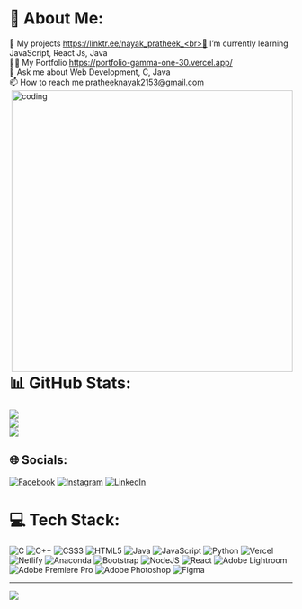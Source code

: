 # 💫 About Me:
🔭 My projects https://linktr.ee/nayak_pratheek_<br>🌱 I’m currently learning JavaScript, React Js, Java<br>👨‍💻 My Portfolio https://portfolio-gamma-one-30.vercel.app/<br>💬 Ask me about Web Development, C, Java<br>📫 How to reach me pratheeknayak2153@gmail.com
<img src="https://media.tenor.com/YZPnGuPeZv8AAAAd/coding.gif" alt="coding" width=500 align="right" top="0">
# 📊 GitHub Stats:
![](https://github-readme-stats.vercel.app/api?username=NayakPratheek&theme=dark&hide_border=false&include_all_commits=false&count_private=false)<br/>
![](https://github-readme-streak-stats.herokuapp.com/?user=NayakPratheek&theme=dark&hide_border=false)<br/>
![](https://github-readme-stats.vercel.app/api/top-langs/?username=NayakPratheek&theme=dark&hide_border=false&include_all_commits=false&count_private=false&layout=compact)

## 🌐 Socials:
[![Facebook](https://img.shields.io/badge/Facebook-%231877F2.svg?logo=Facebook&logoColor=white)](https://www.facebook.com/profile.php?id=100091435612255) [![Instagram](https://img.shields.io/badge/Instagram-%23E4405F.svg?logo=Instagram&logoColor=white)](https://instagram.com/nayak_pratheek_) [![LinkedIn](https://img.shields.io/badge/LinkedIn-%230077B5.svg?logo=linkedin&logoColor=white)](www.linkedin.com/in/pratheek-nayak-b-k-93751725a) 

# 💻 Tech Stack:
![C](https://img.shields.io/badge/c-%2300599C.svg?style=for-the-badge&logo=c&logoColor=white) ![C++](https://img.shields.io/badge/c++-%2300599C.svg?style=for-the-badge&logo=c%2B%2B&logoColor=white) ![CSS3](https://img.shields.io/badge/css3-%231572B6.svg?style=for-the-badge&logo=css3&logoColor=white) ![HTML5](https://img.shields.io/badge/html5-%23E34F26.svg?style=for-the-badge&logo=html5&logoColor=white) ![Java](https://img.shields.io/badge/java-%23ED8B00.svg?style=for-the-badge&logo=openjdk&logoColor=white) ![JavaScript](https://img.shields.io/badge/javascript-%23323330.svg?style=for-the-badge&logo=javascript&logoColor=%23F7DF1E) ![Python](https://img.shields.io/badge/python-3670A0?style=for-the-badge&logo=python&logoColor=ffdd54) ![Vercel](https://img.shields.io/badge/vercel-%23000000.svg?style=for-the-badge&logo=vercel&logoColor=white) ![Netlify](https://img.shields.io/badge/netlify-%23000000.svg?style=for-the-badge&logo=netlify&logoColor=#00C7B7) ![Anaconda](https://img.shields.io/badge/Anaconda-%2344A833.svg?style=for-the-badge&logo=anaconda&logoColor=white) ![Bootstrap](https://img.shields.io/badge/bootstrap-%238511FA.svg?style=for-the-badge&logo=bootstrap&logoColor=white) ![NodeJS](https://img.shields.io/badge/node.js-6DA55F?style=for-the-badge&logo=node.js&logoColor=white) ![React](https://img.shields.io/badge/react-%2320232a.svg?style=for-the-badge&logo=react&logoColor=%2361DAFB) ![Adobe Lightroom](https://img.shields.io/badge/Adobe%20Lightroom-31A8FF.svg?style=for-the-badge&logo=Adobe%20Lightroom&logoColor=white) ![Adobe Premiere Pro](https://img.shields.io/badge/Adobe%20Premiere%20Pro-9999FF.svg?style=for-the-badge&logo=Adobe%20Premiere%20Pro&logoColor=white) ![Adobe Photoshop](https://img.shields.io/badge/adobe%20photoshop-%2331A8FF.svg?style=for-the-badge&logo=adobe%20photoshop&logoColor=white) ![Figma](https://img.shields.io/badge/figma-%23F24E1E.svg?style=for-the-badge&logo=figma&logoColor=white)


---
[![](https://visitcount.itsvg.in/api?id=NayakPratheek&icon=0&color=0)](https://visitcount.itsvg.in)

<!-- Proudly created with GPRM ( https://gprm.itsvg.in ) -->
